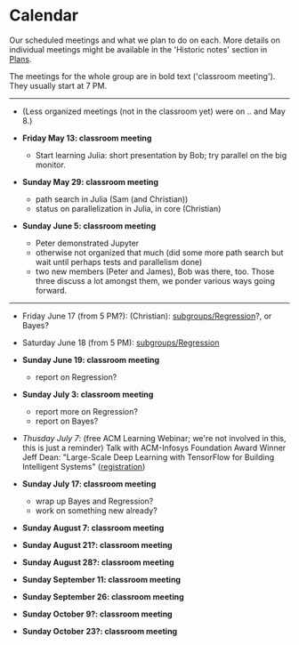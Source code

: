# Calendar

Our scheduled meetings and what we plan to do on each. More details on
individual meetings might be available in the 'Historic notes' section
in [Plans](Plans.md). 

The meetings for the whole group are in bold text ('classroom
meeting'). They usually start at 7 PM.

<hr/>

* (Less organized meetings (not in the classroom yet) were on .. and
  May 8.)

* **Friday May 13: classroom meeting**

  * Start learning Julia: short presentation by Bob; try parallel on
    the big monitor.

* **Sunday May 29: classroom meeting**

  * path search in Julia (Sam (and Christian))
  * status on parallelization in Julia, in core (Christian)

* **Sunday June 5: classroom meeting**

  * Peter demonstrated Jupyter
  * otherwise not organized that much (did some more path search but
    wait until perhaps tests and parallelism done)
  * two new members (Peter and James), Bob was there, too. Those three
    discuss a lot amongst them, we ponder various ways going forward.

<hr/>

* Friday June 17 (from 5 PM?): (Christian): [subgroups/Regression](subgroups/Regression.md)?, or Bayes?

* Saturday June 18 (from 5 PM): [subgroups/Regression](subgroups/Regression.md)

* **Sunday June 19: classroom meeting**

  * report on Regression?

* **Sunday July 3: classroom meeting**

  * report more on Regression?
  * report on Bayes?

* *Thusday July 7*: (free ACM Learning Webinar; we're not involved in this, this is just a reminder) Talk with ACM-Infosys Foundation Award Winner Jeff Dean: "Large-Scale Deep Learning with TensorFlow for Building Intelligent Systems" ([registration](https://www.acm.org/education))

* **Sunday July 17: classroom meeting**

  * wrap up Bayes and Regression?
  * work on something new already? 

* **Sunday August 7: classroom meeting**

* **Sunday August 21?: classroom meeting**

* **Sunday August 28?: classroom meeting**

* **Sunday September 11: classroom meeting**

* **Sunday September 26: classroom meeting**

* **Sunday October 9?: classroom meeting**

* **Sunday October 23?: classroom meeting**

